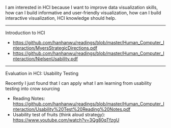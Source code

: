 I am interested in HCI because I want to improve data visualization skills, how can I build informative and user-friendly visualization, how can I build interactive visualization, HCI knowledge should help. 


*****************************************

Introduction to HCI

* https://github.com/hanhanwu/readings/blob/master/Human_Computer_Interaction/MyersStrategicDirections.pdf
* https://github.com/hanhanwu/readings/blob/master/Human_Computer_Interaction/NielsenUsability.pdf


*****************************************

Evaluation in HCI: Usability Testing

Recently I just found that I can apply what I am learning from usability testing into crow sourcing

* Reading Notes: https://github.com/hanhanwu/readings/blob/master/Human_Computer_Interaction/Usability%20Test%20Reading%20Notes.pdf
* Usability test of fruits (think aloud strategy): https://www.youtube.com/watch?v=3Qg80qTfzgU
